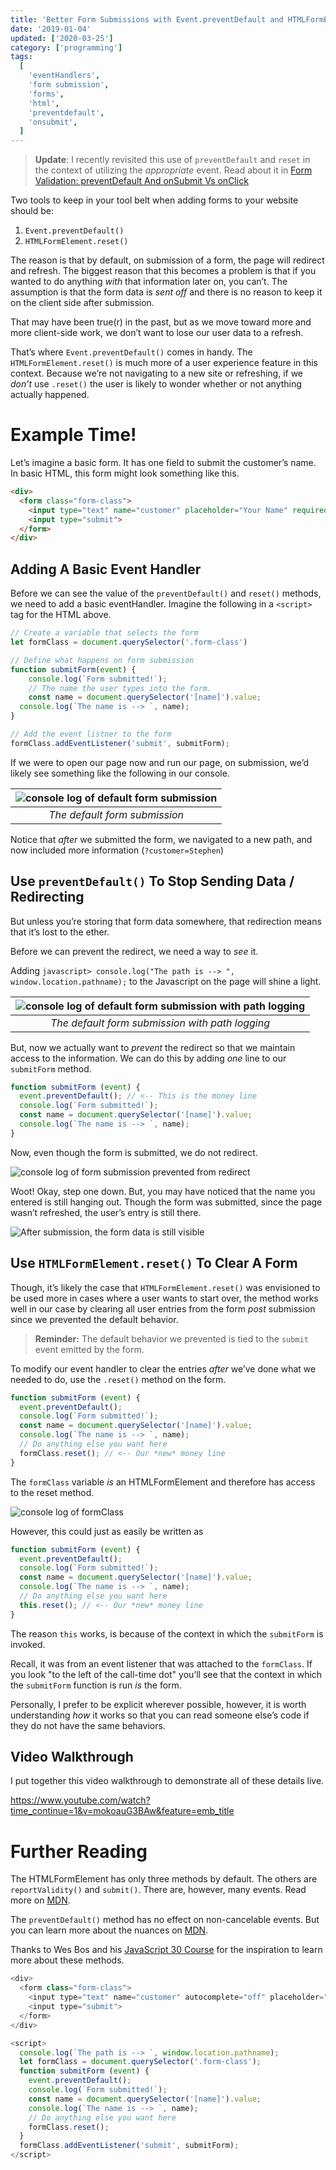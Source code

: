 ```yaml
---
title: 'Better Form Submissions with Event.preventDefault and HTMLFormElement.reset'
date: '2019-01-04'
updated: ['2020-03-25']
category: ['programming']
tags:
  [
    'eventHandlers',
    'form submission',
    'forms',
    'html',
    'preventdefault',
    'onsubmit',
  ]
---
```


> **Update**: I recently revisited this use of `preventDefault` and `reset` in the context of utilizing the _appropriate_ event. Read about it in [Form Validation: preventDefault And onSubmit Vs onClick](../../2020-03-25/input-validation-preventdefault-onsubmit-vs-onclick.md)

Two tools to keep in your tool belt when adding forms to your website should be:

1. `Event.preventDefault()`
2. `HTMLFormElement.reset()`

The reason is that by default, on submission of a form, the page will redirect and refresh. The biggest reason that this becomes a problem is that if you wanted to do anything _with_ that information later on, you can’t. The assumption is that the form data is _sent off_ and there is no reason to keep it on the client side after submission.

That may have been true(r) in the past, but as we move toward more and more client-side work, we don’t want to lose our user data to a refresh.

That’s where `Event.preventDefault()` comes in handy. The `HTMLFormElement.reset()` is much more of a user experience feature in this context. Because we’re not navigating to a new site or refreshing, if we _don’t_ use `.reset()` the user is likely to wonder whether or not anything actually happened.

# Example Time!

Let’s imagine a basic form. It has one field to submit the customer’s name. In basic HTML, this form might look something like this.

```HTML
<div>
  <form class="form-class">
    <input type="text" name="customer" placeholder="Your Name" required>
    <input type="submit">
  </form>
</div>
```

## Adding A Basic Event Handler

Before we can see the value of the `preventDefault()` and `reset()` methods, we need to add a basic eventHandler. Imagine the following in a `<script>` tag for the HTML above.

```Javascript
// Create a variable that selects the form
let formClass = document.querySelector('.form-class')

// Define what happens on form submission
function submitForm(event) {
	console.log(`Form submitted!`);
	// The name the user types into the form.
	const name = document.querySelector('[name]').value;
  console.log(`The name is --> `, name);
}

// Add the event listner to the form
formClass.addEventListener('submit', submitForm);
```

If we were to open our page now and run our page, on submission, we’d likely see something like the following in our console.

| ![console log of default form submission](./defaultFormNavigation.png) |
| :--------------------------------------------------------------------: |
|                     _The default form submission_                      |

Notice that _after_ we submitted the form, we navigated to a new path, and now included more information (`?customer=Stephen`)

## Use `preventDefault()` To Stop Sending Data / Redirecting

But unless you’re storing that form data somewhere, that redirection means that it’s lost to the ether.

Before we can prevent the redirect, we need a way to _see_ it.

Adding `javascript> console.log("The path is --> ", window.location.pathname);` to the Javascript on the page will shine a light.

| ![console log of default form submission with path logging](./defaultFormNavigationWithPath.png) |
| :----------------------------------------------------------------------------------------------: |
|                         _The default form submission with path logging_                          |

But, now we actually want to _prevent_ the redirect so that we maintain access to the information. We can do this by adding _one_ line to our `submitForm` method.

```Javascript
function submitForm (event) {
  event.preventDefault(); // <-- This is the money line
  console.log(`Form submitted!`);
  const name = document.querySelector('[name]').value;
  console.log(`The name is --> `, name);
}
```

Now, even though the form is submitted, we do not redirect.

![console log of form submission prevented from redirect](./preventFormRedirect.png)

Woot! Okay, step one down. But, you may have noticed that the name you entered is still hanging out. Though the form was submitted, since the page wasn’t refreshed, the user’s entry is still there.

![After submission, the form data is still visible](./formEntryStillVisible.png)

## Use `HTMLFormElement.reset()` To Clear A Form

Though, it’s likely the case that `HTMLFormElement.reset()` was envisioned to be used more in cases where a user wants to start over, the method works well in our case by clearing all user entries from the form _post_ submission since we prevented the default behavior.

> **Reminder:** The default behavior we prevented is tied to the `submit` event emitted by the form.

To modify our event handler to clear the entries _after_ we’ve done what we needed to do, use the `.reset()` method on the form.

```Javascript
function submitForm (event) {
  event.preventDefault();
  console.log(`Form submitted!`);
  const name = document.querySelector('[name]').value;
  console.log(`The name is --> `, name);
  // Do anything else you want here
  formClass.reset(); // <-- Our *new* money line
}
```

The `formClass` variable _is_ an HTMLFormElement and therefore has access to the reset method.

![console log of formClass](./formClass.png)

However, this could just as easily be written as

```JavaScript
function submitForm (event) {
  event.preventDefault();
  console.log(`Form submitted!`);
  const name = document.querySelector('[name]').value;
  console.log(`The name is --> `, name);
  // Do anything else you want here
  this.reset(); // <-- Our *new* money line
}
```

The reason `this` works, is because of the context in which the `submitForm` is invoked.

Recall, it was from an event listener that was attached to the `formClass`. If you look "to the left of the call-time dot" you’ll see that the context in which the `submitForm` function is run _is_ the form.

Personally, I prefer to be explicit wherever possible, however, it is worth understanding _how_ it works so that you can read someone else’s code if they do not have the same behaviors.

## Video Walkthrough

I put together this video walkthrough to demonstrate all of these details live.

https://www.youtube.com/watch?time_continue=1&v=mokoauG3BAw&feature=emb_title

# Further Reading

The HTMLFormElement has only three methods by default. The others are `reportValidity()` and `submit()`. There are, however, many events. Read more on [MDN](https://developer.mozilla.org/en-US/docs/Web/API/HTMLFormElement).

The `preventDefault()` method has no effect on non-cancelable events. But you can learn more about the nuances on [MDN](https://developer.mozilla.org/en-US/docs/Web/API/Event/preventDefault).

Thanks to Wes Bos and his [JavaScript 30 Course](https://javascript30.com/) for the inspiration to learn more about these methods.

```javascript
<div>
  <form class="form-class">
    <input type="text" name="customer" autocomplete="off" placeholder="Your Name" required>
    <input type="submit">
  </form>
</div>

<script>
  console.log(`The path is --> `, window.location.pathname);
  let formClass = document.querySelector('.form-class');
  function submitForm (event) {
    event.preventDefault();
    console.log(`Form submitted!`);
    const name = document.querySelector('[name]').value;
    console.log(`The name is --> `, name);
    // Do anything else you want here
    formClass.reset();
  }
  formClass.addEventListener('submit', submitForm);
</script>
```
